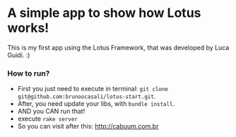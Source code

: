 A simple app to show how  Lotus works!
===========

This is my first app using the Lotus Framework, that was developed by Luca Guidi. :)


### How to run? ##

 - First you just need to execute in terminal: `git clone git@github.com:brunoocasali/lotus-start.git`.
 - After, you need update your libs, with `bundle install`.
 - AND you CAN run that!
  - execute `rake server`
 - So you can visit after this: http://cabuum.com.br

